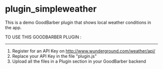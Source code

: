 plugin_simpleweather
====================

This is a demo GoodBarber plugin that shows local weather conditions in the app.

TO USE THIS GOODBARBER PLUGIN :
*******************************

1. Register for an API Key on http://www.wunderground.com/weather/api/
2. Replace your API Key in the file "plugin.js"
3. Upload all the files in a Plugin section in your GoodBarber backend